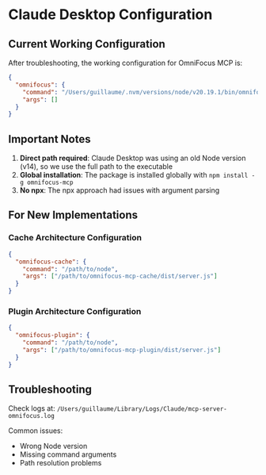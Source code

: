 # Claude Desktop Configuration

## Current Working Configuration

After troubleshooting, the working configuration for OmniFocus MCP is:

```json
{
  "omnifocus": {
    "command": "/Users/guillaume/.nvm/versions/node/v20.19.1/bin/omnifocus-mcp",
    "args": []
  }
}
```

## Important Notes

1. **Direct path required**: Claude Desktop was using an old Node version (v14), so we use the full path to the executable
2. **Global installation**: The package is installed globally with `npm install -g omnifocus-mcp`
3. **No npx**: The npx approach had issues with argument parsing

## For New Implementations

### Cache Architecture Configuration
```json
{
  "omnifocus-cache": {
    "command": "/path/to/node",
    "args": ["/path/to/omnifocus-mcp-cache/dist/server.js"]
  }
}
```

### Plugin Architecture Configuration
```json
{
  "omnifocus-plugin": {
    "command": "/path/to/node", 
    "args": ["/path/to/omnifocus-mcp-plugin/dist/server.js"]
  }
}
```

## Troubleshooting

Check logs at: `/Users/guillaume/Library/Logs/Claude/mcp-server-omnifocus.log`

Common issues:
- Wrong Node version
- Missing command arguments
- Path resolution problems